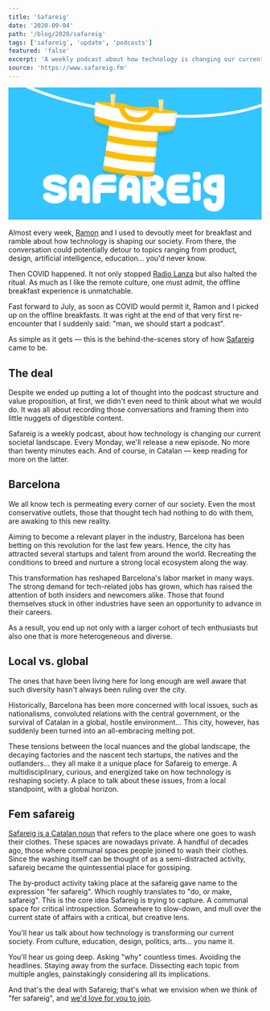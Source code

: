 ```yaml
---
title: 'Safareig'
date: '2020-09-04'
path: '/blog/2020/safareig'
tags: ['safareig', 'update', 'podcasts']
featured: 'false'
excerpt: 'A weekly podcast about how technology is changing our current societal landscape. A multidisciplinary, controversial, and energized take on all these topics, from a local standpoint, with a global horizon.'
source: 'https://www.safareig.fm'
---
```


![Safareig Cover](../../../img/safareig-cover.jpg 'safareig cover')

Almost every week, [Ramon](https://twitter.com/RamonGilabert) and I used to devoutly meet for breakfast and ramble about how technology is shaping our society. From there, the conversation could potentially detour to topics ranging from product, design, artificial intelligence, education... you'd never know.

Then COVID happened. It not only stopped [Radio Lanza](/work/radio-lanza) but also halted the ritual. As much as I like the remote culture, one must admit, the offline breakfast experience is unmatchable.

Fast forward to July, as soon as COVID would permit it, Ramon and I picked up on the offline breakfasts. It was right at the end of that very first re-encounter that I suddenly said: "man, we should start a podcast".

As simple as it gets — this is the behind-the-scenes story of how [Safareig](https://www.safareig.fm) came to be.

## The deal

Despite we ended up putting a lot of thought into the podcast structure and value proposition, at first, we didn't even need to think about what we would do. It was all about recording those conversations and framing them into little nuggets of digestible content.

Safareig is a weekly podcast, about how technology is changing our current societal landscape. Every Monday, we'll release a new episode. No more than twenty minutes each. And of course, in Catalan — keep reading for more on the latter.

## Barcelona

We all know tech is permeating every corner of our society. Even the most conservative outlets, those that thought tech had nothing to do with them, are awaking to this new reality.

Aiming to become a relevant player in the industry, Barcelona has been betting on this revolution for the last few years. Hence, the city has attracted several startups and talent from around the world. Recreating the conditions to breed and nurture a strong local ecosystem along the way.

This transformation has reshaped Barcelona's labor market in many ways. The strong demand for tech-related jobs has grown, which has raised the attention of both insiders and newcomers alike. Those that found themselves stuck in other industries have seen an opportunity to advance in their careers.

As a result, you end up not only with a larger cohort of tech enthusiasts but also one that is more heterogeneous and diverse.

## Local vs. global

The ones that have been living here for long enough are well aware that such diversity hasn't always been ruling over the city.

Historically, Barcelona has been more concerned with local issues, such as nationalisms, convoluted relations with the central government, or the survival of Catalan in a global, hostile environment... This city, however, has suddenly been turned into an all-embracing melting pot.

These tensions between the local nuances and the global landscape, the decaying factories and the nascent tech startups, the natives and the outlanders... they all make it a unique place for Safareig to emerge. A multidisciplinary, curious, and energized take on how technology is reshaping society. A place to talk about these issues, from a local standpoint, with a global horizon.

## Fem safareig

[Safareig is a Catalan noun](<https://ca.wikipedia.org/wiki/Safareig_(llavador)>) that refers to the place where one goes to wash their clothes. These spaces are nowadays private. A handful of decades ago, those where communal spaces people joined to wash their clothes. Since the washing itself can be thought of as a semi-distracted activity, safareig became the quintessential place for gossiping.

The by-product activity taking place at the safareig gave name to the expression "fer safareig". Which roughly translates to "do, or make, safareig". This is the core idea Safareig is trying to capture. A communal space for critical introspection. Somewhere to slow-down, and mull over the current state of affairs with a critical, but creative lens.

You'll hear us talk about how technology is transforming our current society. From culture, education, design, politics, arts... you name it.

You'll hear us going deep. Asking "why" countless times. Avoiding the headlines. Staying away from the surface. Dissecting each topic from multiple angles, painstakingly considering all its implications.

And that's the deal with Safareig; that's what we envision when we think of "fer safareig", and [we'd love for you to join](https://podcasts.apple.com/es/podcast/safareig/id1539383682).
